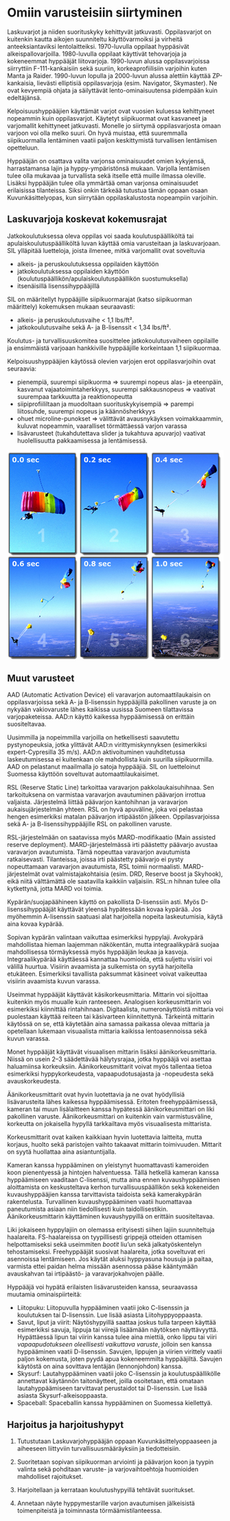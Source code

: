 # Omiin varusteisiin siirtyminen

Laskuvarjot ja niiden suorituskyky kehittyvät jatkuvasti. Oppilasvarjot
on kuitenkin kautta aikojen suunniteltu käyttövarmoiksi ja virheitä
anteeksiantaviksi lentolaitteiksi. 1970-luvulla oppilaat hyppäsivät
alkeispallovarjoilla. 1980-luvulla oppilaat käyttivät tehovarjoja ja
kokeneemmat hyppääjät liitovarjoja. 1990-luvun alussa oppilasvarjoissa
siirryttiin F-111-kankaisiin sekä suuriin, korkeaprofiilisiin varjoihin
kuten Manta ja Raider. 1990-luvun lopulla ja 2000-luvun alussa alettiin
käyttää ZP-kankaisia, lievästi elliptisiä oppilasvarjoja (esim.
Navigator, Skymaster). Ne ovat kevyempiä ohjata ja säilyttävät
lento-ominaisuutensa pidempään kuin edeltäjänsä.

Kelpoisuushyppääjien käyttämät varjot ovat vuosien kuluessa kehittyneet
nopeammin kuin oppilasvarjot. Käytetyt siipikuormat ovat kasvaneet ja
varjomallit kehittyneet jatkuvasti. Monelle jo siirtymä oppilasvarjosta
omaan varjoon voi olla melko suuri. On hyvä muistaa, että suuremmalla
siipikuormalla lentäminen vaatii paljon keskittymistä turvallisen
lentämisen opetteluun.

Hyppääjän on osattava valita varjonsa ominaisuudet omien kykyjensä,
harrastamansa lajin ja hyppy-ympäristönsä mukaan. Varjolla lentämisen
tulee olla mukavaa ja turvallista sekä itselle että muille ilmassa
oleville. Lisäksi hyppääjän tulee olla ymmärtää oman varjonsa
ominaisuudet erilaisissa tilanteissa. Siksi onkin tärkeää tutustua tämän
oppaan osaan Kuvunkäsittelyopas, kun siirrytään oppilaskalustosta
nopeampiin varjoihin.

## Laskuvarjoja koskevat kokemusrajat  


Jatkokoulutuksessa oleva oppilas voi saada koulutuspäälliköltä tai
apulaiskoulutuspäälliköltä luvan käyttää omia varusteitaan ja
laskuvarjoaan. SIL ylläpitää luetteloja, joista ilmenee, mitkä
varjomallit ovat soveltuvia
- alkeis- ja peruskoulutuksessa oppilaiden käyttöön
- jatkokoulutuksessa oppilaiden käyttöön
    (koulutuspäällikön/apulaiskoulutuspäällikön suostumuksella)
- itsenäisillä lisenssihyppääjillä

SIL on määritellyt hyppääjille siipikuormarajat (katso siipikuorman
määrittely) kokemuksen mukaan seuraavasti:
- alkeis- ja peruskoulutusvaihe &lt; 1,1 lbs/ft².
- jatkokoulutusvaihe sekä A- ja B-lisenssit &lt; 1,34 lbs/ft².

Koulutus- ja turvallisuuskomitea suosittelee jatkokoulutusvaiheen
oppilaille ja ensimmäistä varjoaan hankkiville hyppääjille korkeintaan
1,1 siipikuormaa.

Kelpoisuushyppääjien käytössä olevien varjojen erot oppilasvarjoihin
ovat seuraavia:
- pienempiä, suurempi siipikuorma ⇒ suurempi nopeus alas- ja
    eteenpäin, kasvanut vajaatoimintaherkkyys, suurempi sakkausnopeus ⇒
    vaativat suurempaa tarkkuutta ja reaktionopeutta
- siipiprofiililtaan ja muodoltaan suorituskykyisempiä ⇒ parempi
    liitosuhde, suurempi nopeus ja käännösherkkyys
- ohuet microline-punokset ⇒ välittävät avausnykäyksen voimakkaammin,
    kuluvat nopeammin, vaaralliset törmättäessä varjon varassa
- lisävarusteet (tukahdutettava slider ja tukahtuva apuvarjo) vaativat
    huolellisuutta pakkaamisessa ja lentämisessä.

![image](/kuvat/MARD.jpg)

## Muut varusteet  


AAD (Automatic Activation Device) eli varavarjon automaattilaukaisin on
oppilasvarjoissa sekä A- ja B-lisenssin hyppääjillä pakollinen varuste
ja on nykyään vakiovaruste lähes kaikissa uusissa Suomeen tilattavissa
varjopaketeissa. AAD:n käyttö kaikessa hyppäämisessä on erittäin
suositeltavaa.

Uusimmilla ja nopeimmilla varjoilla on hetkellisesti saavutettu
pystynopeuksia, jotka ylittävät AAD:n virittymiskynnyksen (esimerkiksi
expert-Cypresilla 35 m/s). AAD:n aktivoituminen vauhditetussa
laskeutumisessa ei kuitenkaan ole mahdollista kuin suurilla
siipikuormilla. AAD on pelastanut maailmalla jo satoja hyppääjiä. SIL on
luetteloinut Suomessa käyttöön soveltuvat automaattilaukaisimet.

RSL (Reserve Static Line) tarkoittaa varavarjon pakkolaukaisuhihnaa. Sen
tarkoituksena on varmistaa varavarjon avautuminen päävarjon irrottua
valjaista. Järjestelmä liittää päävarjon kantohihnan ja varavarjon
aukaisujärjestelmän yhteen. RSL on hyvä apuväline, joka voi pelastaa
hengen esimerkiksi matalan päävarjon irtipäästön jälkeen.
Oppilasvarjoissa sekä A- ja B-lisenssihyppääjille RSL on pakollinen
varuste.

RSL-järjestelmään on saatavissa myös MARD-modifikaatio (Main assisted
reserve deployment). MARD-järjestelmässä irti päästetty päävarjo avustaa
varavarjon avautumista. Tämä nopeuttaa varavarjon avautumista
ratkaisevasti. Tilanteissa, joissa irti päästetty päävarjo ei pysty
nopeuttamaan varavarjon avautumista, RSL toimii normaalisti.
MARD-järjestelmät ovat valmistajakohtaisia (esim. DRD, Reserve boost ja
Skyhook), eikä niitä välttämättä ole saatavilla kaikkiin valjaisiin.
RSL:n hihnan tulee olla kytkettynä, jotta MARD voi toimia.

Kypärän/suojapäähineen käyttö on pakollista D-lisenssiin asti. Myös
D-lisenssihyppääjät käyttävät yleensä hypätessään kovaa kypärää. Jos
myöhemmin A-lisenssin saatuasi alat harjoitella nopeita laskeutumisia,
käytä aina kovaa kypärää.

Sopivan kypärän valintaan vaikuttaa esimerkiksi hyppylaji. Avokypärä
mahdollistaa hieman laajemman näkökentän, mutta integraalikypärä suojaa
mahdollisessa törmäyksessä myös hyppääjän leukaa ja kasvoja.
Integraalikypärää käyttäessä kannattaa huomioida, että suljettu visiiri
voi välillä huurtua. Visiirin avaamista ja sulkemista on syytä
harjoitella etukäteen. Esimerkiksi tavallista paksummat käsineet voivat
vaikeuttaa visiirin avaamista kuvun varassa.

Useimmat hyppääjät käyttävät käsikorkeusmittaria. Mittarin voi sijoittaa
kuitenkin myös muualle kuin ranteeseen. Analogisen korkeusmittarin voi
esimerkiksi kiinnittää rintahihnaan. Digitaalista, numeronäyttöistä
mittaria voi puolestaan käyttää reiteen tai käsivarteen kiinnitettynä.
Tärkeintä mittarin käytössä on se, että käytetään aina samassa paikassa
olevaa mittaria ja opetellaan lukemaan visuaalista mittaria kaikissa
lentoasennoissa sekä kuvun varassa.

Monet hyppääjät käyttävät visuaalisen mittarin lisäksi
äänikorkeusmittaria. Niissä on usein 2–3 säädettävää hälytysrajaa, jotka
hyppääjä voi asettaa haluamiinsa korkeuksiin. Äänikorkeusmittarit voivat
myös tallentaa tietoa esimerkiksi hyppykorkeudesta, vapaapudotusajasta
ja -nopeudesta sekä avauskorkeudesta.

Äänikorkeusmittarit ovat hyvin luotettavia ja ne ovat hyödyllisiä
lisävarusteita lähes kaikessa hyppäämisessä. Eritoten freehyppäämisessä,
kameran tai muun lisälaitteen kanssa hypätessä äänikorkeusmittari on
liki pakollinen varuste. Äänikorkeusmittari on kuitenkin vain
varmistusväline, korkeutta on jokaisella hypyllä tarkkailtava myös
visuaalisesta mittarista.

Korkeusmittarit ovat kaiken kaikkiaan hyvin luotettavia laitteita, mutta
korjaus, huolto sekä paristojen vaihto takaavat mittarin toimivuuden.
Mittarit on syytä huollattaa aina asiantuntijalla.

Kameran kanssa hyppääminen on yleistynyt huomattavasti kameroiden koon
pienentyessä ja hintojen halventuessa. Tällä hetkellä kameran kanssa
hyppäämiseen vaaditaan C-lisenssi, mutta aina ennen kuvaushyppäämisen
aloittamista on keskusteltava kerhon turvallisuuspäällikön sekä
kokeneiden kuvaushyppääjien kanssa tarvittavista taidoista sekä
kamerakypärän rakentelusta. Turvallinen kuvaushyppääminen vaatii
huomattavaa paneutumista asiaan niin tiedollisesti kuin
taidollisestikin. Äänikorkeusmittarin käyttäminen kuvaushypyillä on
erittäin suositeltavaa.

Liki jokaiseen hyppylajiin on olemassa erityisesti siihen lajiin
suunniteltuja haalareita. FS-haalareissa on tyypillisesti grippejä
otteiden ottamisen helpottamiseksi sekä useimmiten *bootit* liu’un sekä
jalkatyöskentelyn tehostamiseksi. Freehyppääjät suosivat haalareita,
jotka soveltuvat eri asennoissa lentämiseen. Jos käytät aluksi
hyppyasuna housuja ja paitaa, varmista ettei paidan helma missään
asennossa pääse kääntymään avauskahvan tai irtipäästö- ja
varavarjokahvojen päälle.

Hyppääjä voi hypätä erilaisten lisävarusteiden kanssa, seuraavassa
muutamia ominaispiirteitä:
- Liitopuku: Liitopuvulla hyppääminen vaatii joko C-lisenssin ja
    koulutuksen tai D-lisenssin. Lue lisää asiasta Liitohyppyoppaasta.
- Savut, liput ja viirit: Näytöshypyillä saattaa joskus tulla tarpeen
    käyttää esimerkiksi savuja, lippuja tai viirejä lisäämään
    näytöksen näyttävyyttä. Hypättäessä lipun tai viirin kanssa tulee
    aina miettiä, onko lippu tai viiri *vapaapudotukseen oleellisesti
    vaikuttava varuste*, jolloin sen kanssa hyppääminen
    vaatii D-lisenssin. Savujen, lippujen ja viirien virittely vaatii
    paljon kokemusta, joten pyydä apua kokeneemmilta hyppääjiltä.
    Savujen käytöstä on aina sovittava lentäjän (lennonjohdon) kanssa.
- Skysurf: Lautahyppääminen vaatii joko C-lisenssin ja
    koulutuspäällikölle annettavat käytännön taitonäytteet, joilla
    osoitetaan, että omataan lautahyppäämiseen tarvittavat perustaidot
    tai D-lisenssin. Lue lisää asiasta Skysurf-alkeisoppaasta.
- Spaceball: Spaceballin kanssa hyppääminen on Suomessa kiellettyä.

 ## Harjoitus ja harjoitushypyt  


1.  Tutustutaan Laskuvarjohyppääjän oppaan Kuvunkäsittelyoppaaseen ja
    aiheeseen liittyviin turvallisuusmääräyksiin ja tiedotteisiin.

2.  Suoritetaan sopivan siipikuorman arviointi ja päävarjon koon ja
    tyypin valinta sekä pohditaan varuste- ja varjovaihtoehtoja
    huomioiden mahdolliset rajoitukset.

3.  Harjoitellaan ja kerrataan koulutushypyillä tehtävät suoritukset.

4.  Annetaan näyte hyppymestarille varjon avautumisen jälkeisistä
    toimenpiteistä ja toiminnasta törmäämistilanteessa.

